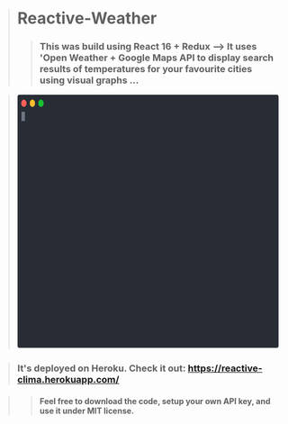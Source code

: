 > # Reactive-Weather
> > ### This was build using React 16 + Redux --> It uses 'Open Weather + Google Maps API to display search results of temperatures for your favourite cities using visual graphs ...

> <img src="https://github.com/BiggaHD/Reactive-Tube/blob/master/create-react-app.svg" height="450" width="600">

> ### It's deployed on Heroku. Check it out: https://reactive-clima.herokuapp.com/

> > #### Feel free to download the code, setup your own API key, and use it under MIT license.
